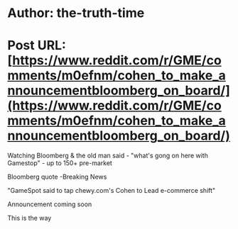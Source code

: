 # Author: the-truth-time
# Post URL: [https://www.reddit.com/r/GME/comments/m0efnm/cohen_to_make_announcementbloomberg_on_board/](https://www.reddit.com/r/GME/comments/m0efnm/cohen_to_make_announcementbloomberg_on_board/)


Watching Bloomberg & the old man said - "what's gong on here with Gamestop" - up to 150+ pre-market

Bloomberg quote -Breaking News

"GameSpot said to tap chewy.com's Cohen to Lead e-commerce shift"

Announcement coming soon

This is the way